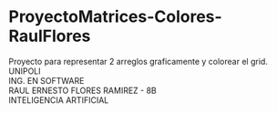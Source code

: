 # ProyectoMatrices-Colores-RaulFlores
Proyecto para representar 2 arreglos graficamente y colorear el grid.
<br />
UNIPOLI
<br />
ING. EN SOFTWARE
<br />
RAUL ERNESTO FLORES RAMIREZ - 8B 
<br />
INTELIGENCIA ARTIFICIAL
